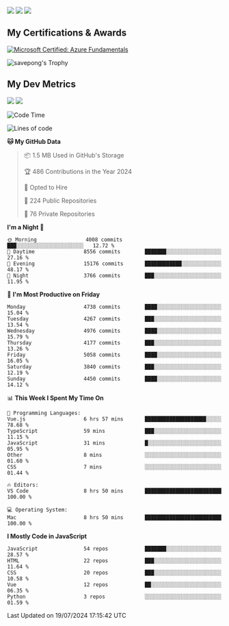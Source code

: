 [<img src="https://img.shields.io/badge/pongsiri.pisutakarathada.com-%230077B5.svg?&style=for-the-badge&color=orange" />](https://pongsiri.pisutakarathada.com)
[<img src="https://img.shields.io/badge/apps.saveworld.co-%230077B5.svg?&style=for-the-badge&color=2aa889" />](https://apps.saveworld.co)
[<img src="https://img.shields.io/badge/linkedin-%230077B5.svg?&style=for-the-badge&logo=linkedin&logoColor=white" />](https://www.linkedin.com/in/savepong)

<!--
[![savepong' github stats](https://github-readme-stats.vercel.app/api?username=savepong&show_icons=true&count_private=true&theme=gotham&hide_border=true&bg_color=00000000&text_color=768390FF)](https://pongsiri.pisutakarathada.com/posts/stats)

[![GitHub Streak](https://github-readme-streak-stats.herokuapp.com?user=savepong&theme=gotham&hide_border=true&background=00000000&dates=768390FF)](https://pongsiri.pisutakarathada.com/posts/stats)

[![Top Langs](https://github-readme-stats.vercel.app/api/top-langs/?username=savepong&layout=compact&langs_count=10&theme=gotham&hide_border=true&bg_color=00000000&text_color=768390FF)](https://pongsiri.pisutakarathada.com/posts/stats)

<!-- [![savepong's wakatime stats](https://github-readme-stats.vercel.app/api/wakatime?username=@savepong&layout=default&theme=gotham&hide_border=true&bg_color=00000000&text_color=768390FF)](https://pongsiri.pisutakarathada.com/posts/stats) -->

## My Certifications & Awards

<!--START_SECTION:badges-->
[![Microsoft Certified: Azure Fundamentals](https://images.credly.com/size/160x160/images/be8fcaeb-c769-4858-b567-ffaaa73ce8cf/image.png)](http://www.credly.com/badges/7b0e170b-852d-4d35-bea2-213eceae599c "Microsoft Certified: Azure Fundamentals")

![savepong's Trophy](https://github-profile-trophy.vercel.app/?username=savepong&theme=flat&rank=SECRET,SSS,SS,S,AAA,AA,A&margin-w=15&no-bg=true&no-frame=true)

## My Dev Metrics

[![](https://komarev.com/ghpvc/?username=savepong&color=blue&label=Profile%20Views)](https://github.com/savepong)
[![](https://img.shields.io/github/followers/savepong?label=GitHub%20Followers)](https://github.com/savepong)

<!--START_SECTION:waka-->
![Code Time](http://img.shields.io/badge/Code%20Time-1%2C482%20hrs%2050%20mins-blue)

![Lines of code](https://img.shields.io/badge/From%20Hello%20World%20I%27ve%20Written-64.6%20million%20lines%20of%20code-blue)

**🐱 My GitHub Data** 

> 📦 1.5 MB Used in GitHub's Storage 
 > 
> 🏆 486 Contributions in the Year 2024
 > 
> 💼 Opted to Hire
 > 
> 📜 224 Public Repositories 
 > 
> 🔑 76 Private Repositories 
 > 
**I'm a Night 🦉** 

```text
🌞 Morning                4008 commits        ███░░░░░░░░░░░░░░░░░░░░░░   12.72 % 
🌆 Daytime                8556 commits        ███████░░░░░░░░░░░░░░░░░░   27.16 % 
🌃 Evening                15176 commits       ████████████░░░░░░░░░░░░░   48.17 % 
🌙 Night                  3766 commits        ███░░░░░░░░░░░░░░░░░░░░░░   11.95 % 
```
📅 **I'm Most Productive on Friday** 

```text
Monday                   4738 commits        ████░░░░░░░░░░░░░░░░░░░░░   15.04 % 
Tuesday                  4267 commits        ███░░░░░░░░░░░░░░░░░░░░░░   13.54 % 
Wednesday                4976 commits        ████░░░░░░░░░░░░░░░░░░░░░   15.79 % 
Thursday                 4177 commits        ███░░░░░░░░░░░░░░░░░░░░░░   13.26 % 
Friday                   5058 commits        ████░░░░░░░░░░░░░░░░░░░░░   16.05 % 
Saturday                 3840 commits        ███░░░░░░░░░░░░░░░░░░░░░░   12.19 % 
Sunday                   4450 commits        ████░░░░░░░░░░░░░░░░░░░░░   14.12 % 
```


📊 **This Week I Spent My Time On** 

```text
💬 Programming Languages: 
Vue.js                   6 hrs 57 mins       ████████████████████░░░░░   78.68 % 
TypeScript               59 mins             ███░░░░░░░░░░░░░░░░░░░░░░   11.15 % 
JavaScript               31 mins             █░░░░░░░░░░░░░░░░░░░░░░░░   05.95 % 
Other                    8 mins              ░░░░░░░░░░░░░░░░░░░░░░░░░   01.60 % 
CSS                      7 mins              ░░░░░░░░░░░░░░░░░░░░░░░░░   01.44 % 

🔥 Editors: 
VS Code                  8 hrs 50 mins       █████████████████████████   100.00 % 

💻 Operating System: 
Mac                      8 hrs 50 mins       █████████████████████████   100.00 % 
```

**I Mostly Code in JavaScript** 

```text
JavaScript               54 repos            ███████░░░░░░░░░░░░░░░░░░   28.57 % 
HTML                     22 repos            ███░░░░░░░░░░░░░░░░░░░░░░   11.64 % 
CSS                      20 repos            ███░░░░░░░░░░░░░░░░░░░░░░   10.58 % 
Vue                      12 repos            ██░░░░░░░░░░░░░░░░░░░░░░░   06.35 % 
Python                   3 repos             ░░░░░░░░░░░░░░░░░░░░░░░░░   01.59 % 
```




 Last Updated on 19/07/2024 17:15:42 UTC
<!--END_SECTION:waka-->

<!--
**savepong/savepong** is a ✨ _special_ ✨ repository because its `README.md` (this file) appears on your GitHub profile.

Here are some ideas to get you started:

- 🔭 I’m currently working on WebComponents and TypeScript.
- 🌱 I’m currently learning ...
- 👯 I’m looking to collaborate on ...
- 🤔 I’m looking for help with ...
- 💬 Ask me about ...
- 📫 How to reach me: ...
- 😄 Pronouns: ...
- ⚡ Fun fact: ...
-->
